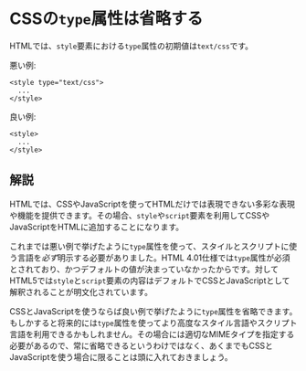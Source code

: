 # CSSの`type`属性は省略する

HTMLでは、`style`要素における`type`属性の初期値は`text/css`です。

悪い例:

    <style type="text/css">
      ...
    </style>

良い例:

    <style>
      ...
    </style>


## 解説

HTMLでは、CSSやJavaScriptを使ってHTMLだけでは表現できない多彩な表現や機能を提供できます。その場合、`style`や`script`要素を利用してCSSやJavaScriptをHTMLに追加することになります。

これまでは悪い例で挙げたように`type`属性を使って、スタイルとスクリプトに使う言語を*必ず*明示する必要がありました。HTML 4.01仕様では`type`属性が必須とされており、かつデフォルトの値が決まっていなかったからです。対してHTML5では`style`と`script`要素の内容はデフォルトでCSSとJavaScriptとして解釈されることが明文化されています。

CSSとJavaScriptを使うならば良い例で挙げたように`type`属性を省略できます。もしかすると将来的には`type`属性を使ってより高度なスタイル言語やスクリプト言語を利用できるかもしれません。その場合には適切なMIMEタイプを指定する必要があるので、常に省略できるというわけではなく、あくまでもCSSとJavaScriptを使う場合に限ることは頭に入れておきましょう。
